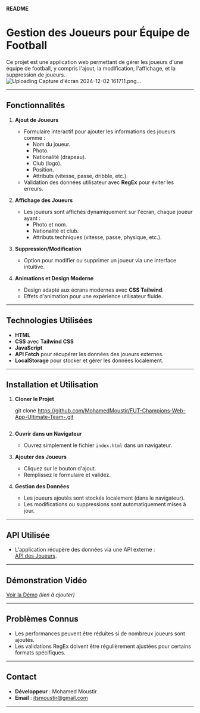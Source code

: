 ﻿**README**  

# **Gestion des Joueurs pour Équipe de Football**  
Ce projet est une application web permettant de gérer les joueurs d'une équipe de football, y compris l'ajout, la modification, l'affichage, et la suppression de joueurs.  
![Uploading Capture d'écran 2024-12-02 161711.png…]()

---

## **Fonctionnalités** 

1. **Ajout de Joueurs**  
   - Formulaire interactif pour ajouter les informations des joueurs comme :  
     - Nom du joueur.  
     - Photo.  
     - Nationalité (drapeau).  
     - Club (logo).  
     - Position.  
     - Attributs (vitesse, passe, dribble, etc.).  
   - Validation des données utilisateur avec **RegEx** pour éviter les erreurs.  

2. **Affichage des Joueurs**  
   - Les joueurs sont affichés dynamiquement sur l'écran, chaque joueur ayant :  
     - Photo et nom.  
     - Nationalité et club.  
     - Attributs techniques (vitesse, passe, physique, etc.).  

3. **Suppression/Modification**  
   - Option pour modifier ou supprimer un joueur via une interface intuitive.  


4. **Animations et Design Moderne**  
   - Design adapté aux écrans modernes avec **CSS Tailwind**.  
   - Effets d'animation pour une expérience utilisateur fluide.  

---

## **Technologies Utilisées**  
- **HTML**  
- **CSS** avec **Tailwind CSS**  
- **JavaScript**  
- **API Fetch** pour récupérer les données des joueurs externes.  
- **LocalStorage** pour stocker et gérer les données localement.  

---

## **Installation et Utilisation**  

1. **Cloner le Projet**  
  
   git clone https://github.com/MohamedMoustir/FUT-Champions-Web-App-Ultimate-Team-.git
 
   ```

2. **Ouvrir dans un Navigateur**  
   - Ouvrez simplement le fichier `index.html` dans un navigateur.  

3. **Ajouter des Joueurs**  
   - Cliquez sur le bouton d'ajout.  
   - Remplissez le formulaire et validez.  

4. **Gestion des Données**  
   - Les joueurs ajoutés sont stockés localement (dans le navigateur).  
   - Les modifications ou suppressions sont automatiquement mises à jour.  

---

## **API Utilisée**  
- L'application récupère des données via une API externe :  
  [API des Joueurs](https://mohamedmoustir.github.io/api.p/).  

---

## **Démonstration Vidéo**  
[Voir la Démo](#) *(lien à ajouter)*  

---

## **Problèmes Connus**  
- Les performances peuvent être réduites si de nombreux joueurs sont ajoutés.  
- Les validations RegEx doivent être régulièrement ajustées pour certains formats spécifiques.  

---

## **Contact**  
- **Développeur** : Mohamed Moustir  
- **Email** : itsmoustir@gmail.com 


--- 
